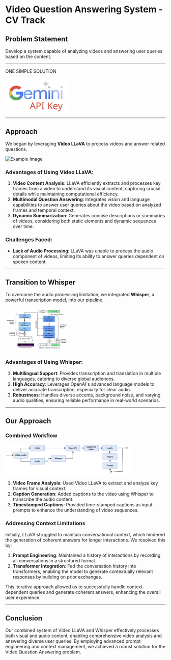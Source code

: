 # Video Question Answering System - CV Track

## Problem Statement
Develop a system capable of analyzing videos and answering user queries based on the content.

---
ONE SIMPLE SOLUTION

<img src="image-4.png" alt="Example Image" width="200">

---

## Approach
We began by leveraging **Video LLaVA** to process videos and answer related questions.

<img src="image-1.png" alt="Example Image" width="200">

### Advantages of Using Video LLaVA:
1. **Video Content Analysis**: LLaVA efficiently extracts and processes key frames from a video to understand its visual content, capturing crucial details while maintaining computational efficiency.
2. **Multimodal Question Answering**: Integrates vision and language capabilities to answer user queries about the video based on analyzed frames and temporal context.
3. **Dynamic Summarization**: Generates concise descriptions or summaries of videos, considering both static elements and dynamic sequences over time.

### Challenges Faced:
- **Lack of Audio Processing**: LLaVA was unable to process the audio component of videos, limiting its ability to answer queries dependent on spoken content.

---

## Transition to Whisper
To overcome the audio processing limitation, we integrated **Whisper**, a powerful transcription model, into our pipeline.

<img src="image-3.png" alt="Example Image" width="200">

### Advantages of Using Whisper:
1. **Multilingual Support**: Provides transcription and translation in multiple languages, catering to diverse global audiences.
2. **High Accuracy**: Leverages OpenAI's advanced language models to deliver accurate transcription, especially for clear audio.
3. **Robustness**: Handles diverse accents, background noise, and varying audio qualities, ensuring reliable performance in real-world scenarios.

---

## Our Approach

### Combined Workflow

<img src="image-5.png" alt="Example Image" width="400">

1. **Video Frame Analysis**: Used Video LLaVA to extract and analyze key frames for visual context.
2. **Caption Generation**: Added captions to the video using Whisper to transcribe the audio content.
3. **Timestamped Captions**: Provided time-stamped captions as input prompts to enhance the understanding of video sequences.

### Addressing Context Limitations
Initially, LLaVA struggled to maintain conversational context, which hindered the generation of coherent answers for longer interactions. We resolved this by:
1. **Prompt Engineering**: Maintained a history of interactions by recording all conversations in a structured format.
2. **Transformer Integration**: Fed the conversation history into transformers, enabling the model to generate contextually relevant responses by building on prior exchanges.

This iterative approach allowed us to successfully handle context-dependent queries and generate coherent answers, enhancing the overall user experience.

---

## Conclusion
Our combined system of Video LLaVA and Whisper effectively processes both visual and audio content, enabling comprehensive video analysis and answering diverse user queries. By employing advanced prompt engineering and context management, we achieved a robust solution for the Video Question Answering problem.
